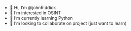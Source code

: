 - 👋 Hi, I’m @johnRiddick
- 👀 I’m interested in OSINT
- 🌱 I’m currently learning Python
- 💞️ I’m looking to collaborate on project (just want to learn)


<!---
johnRiddick/johnRiddick is a ✨ special ✨ repository because its `README.md` (this file) appears on your GitHub profile.
You can click the Preview link to take a look at your changes.
--->
